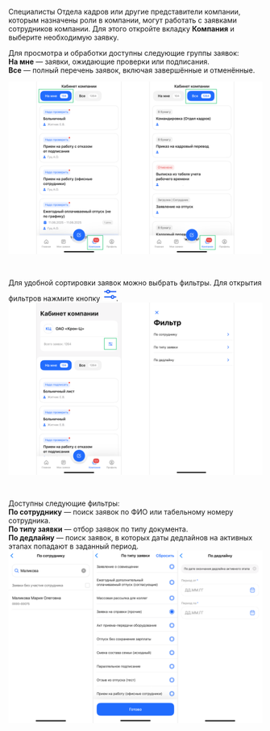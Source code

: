 Специалисты Отдела кадров или другие представители компании, которым назначены роли в компании, могут работать с заявками сотрудников компании. Для этого откройте вкладку **Компания** и выберите необходимую заявку.

Для просмотра и обработки доступны следующие группы заявок:  
**На мне** — заявки, ожидающие проверки или подписания.  
**Все** — полный перечень заявок, включая завершённые и отменённые.

![](./assets/image12.png)

<br>

Для удобной сортировки заявок можно выбрать фильтры. Для открытия фильтров нажмите кнопку ![](./assets/im14.png "inline").
![](./assets/image13.png)

<br>

Доступны следующие фильтры:  
**По сотруднику** — поиск заявок по ФИО или табельному номеру сотрудника.  
**По типу заявки** — отбор заявок по типу документа.  
**По дедлайну** — поиск заявок, в которых даты дедлайнов на активных этапах попадают в заданный период.  
![](./assets/image15.png)